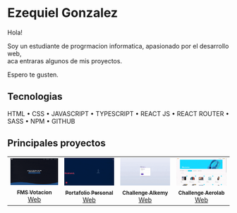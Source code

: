 
# Ezequiel Gonzalez

Hola!<br/>

Soy un estudiante de progrmacion informatica, apasionado por el desarrollo web, <br/>
aca entraras algunos de mis proyectos.

Espero te gusten.


## Tecnologias

HTML • CSS • JAVASCRIPT • TYPESCRIPT • REACT JS • REACT ROUTER • SASS • NPM • GITHUB

## Principales proyectos
<table>
  <tr>
    <td align="center">
      <a href="#">
        <img src="./assets/fmsvotacionv2.gif" width="300px;" alt="Foto do Iuri Silva no GitHub"/><br>
        <sub>
          <b>FMS Votacion</b>
        </sub><br/>
        <a href="https://fmsvotacion.com" target="_blank">Web </a>
      </a>
    </td>
    <td align="center">
      <a href="#">
        <img src="./assets/portafolio.gif" width="300px;" alt="Foto do Marcelo Santos"/><br>
        <sub>
          <b>Portafolio Personal</b>
        </sub><br/>
        <a href="https://ezegonzalez912.github.io/portafolio/" target="_blank">Web </a>
      </a>
    </td>
    <td align="center">
      <a href="#">
        <img src="./assets/alkemy-challenge.gif" width="300px;" alt="Foto da Vanessa Swerts"/><br>
        <sub>
          <b>Challenge Alkemy</b>
        </sub><br/>
        <a href="https://ezegonzalez912.github.io/challenge-alkemy/#/" target="_blank">Web </a>
      </a>
    </td>
    <td align="center">
      <a href="#">
        <img src="./assets/aerolab-challenge.gif" width="300px;" alt="Foto da Vanessa Swerts"/><br>
        <sub>
          <b>Challenge Aerolab</b>
        </sub><br/>
        <a href="https://ezegonzalez912.github.io/challenge-aerolab/#/" target="_blank">Web </a>
      </a>
    </td>
  </tr>
</table>
